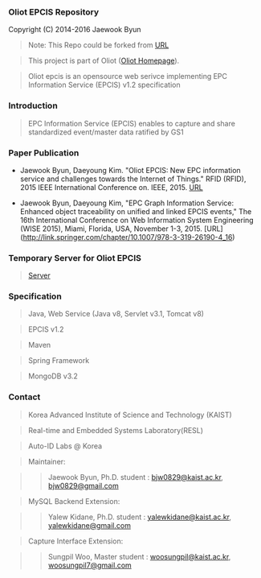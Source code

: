 ### Oliot EPCIS Repository ###
Copyright (C) 2014-2016 Jaewook Byun
> Note: This Repo could be forked from [URL](https://github.com/JaewookByun/epcis)

> This project is part of Oliot ([Oliot Homepage](http://oliot.org)).

> Oliot epcis is an opensource web serivce implementing EPC Information Service (EPCIS) v1.2 specification 

### Introduction ###
> EPC Information Service (EPCIS) enables to capture and share standardized event/master data ratified by GS1 

### Paper Publication ###
- Jaewook Byun, Daeyoung Kim. "Oliot EPCIS: New EPC information service and challenges towards the Internet of Things." RFID (RFID), 2015 IEEE International Conference on. IEEE, 2015. [URL](http://ieeexplore.ieee.org/xpls/abs_all.jsp?arnumber=7113075&tag=1)

- Jaewook Byun, Daeyoung Kim, "EPC Graph Information Service: Enhanced object traceability on unified and linked EPCIS events," The 16th International Conference on Web Information System Engineering (WISE 2015), Miami, Florida, USA, November 1-3, 2015. [URL]
(http://link.springer.com/chapter/10.1007/978-3-319-26190-4_16)

### Temporary Server for Oliot EPCIS ###
> [Server](http://143.248.56.100:8080/epcis)

### Specification ###
> Java, Web Service (Java v8, Servlet v3.1, Tomcat v8)

> EPCIS v1.2

> Maven

> Spring Framework

> MongoDB v3.2

### Contact ###
> Korea Advanced Institute of Science and Technology (KAIST)

> Real-time and Embedded Systems Laboratory(RESL)

> Auto-ID Labs @ Korea

> Maintainer:

>> Jaewook Byun, Ph.D. student : bjw0829@kaist.ac.kr, bjw0829@gmail.com

> MySQL Backend Extension:

>> Yalew Kidane, Ph.D. student : yalewkidane@kaist.ac.kr, yalewkidane@gmail.com

> Capture Interface Extension:

>> Sungpil Woo, Master student : woosungpil@kaist.ac.kr, woosungpil7@gmail.com
